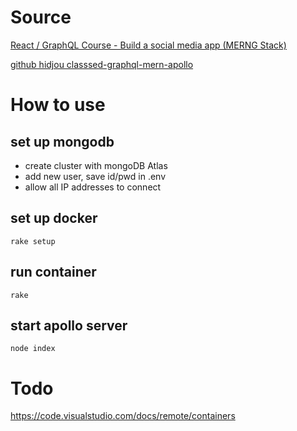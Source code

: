 # Source
[React / GraphQL Course - Build a social media app (MERNG Stack)](https://www.youtube.com/watch?v=n1mdAPFq2Os)

[github hidjou classsed-graphql-mern-apollo ](https://github.com/hidjou/classsed-graphql-mern-apollo/tree/master)

# How to use
## set up mongodb
- create cluster with mongoDB Atlas
- add new user, save id/pwd in .env
- allow all IP addresses to connect
## set up docker
`rake setup`
## run container
`rake`
## start apollo server
`node index`
# Todo
https://code.visualstudio.com/docs/remote/containers

